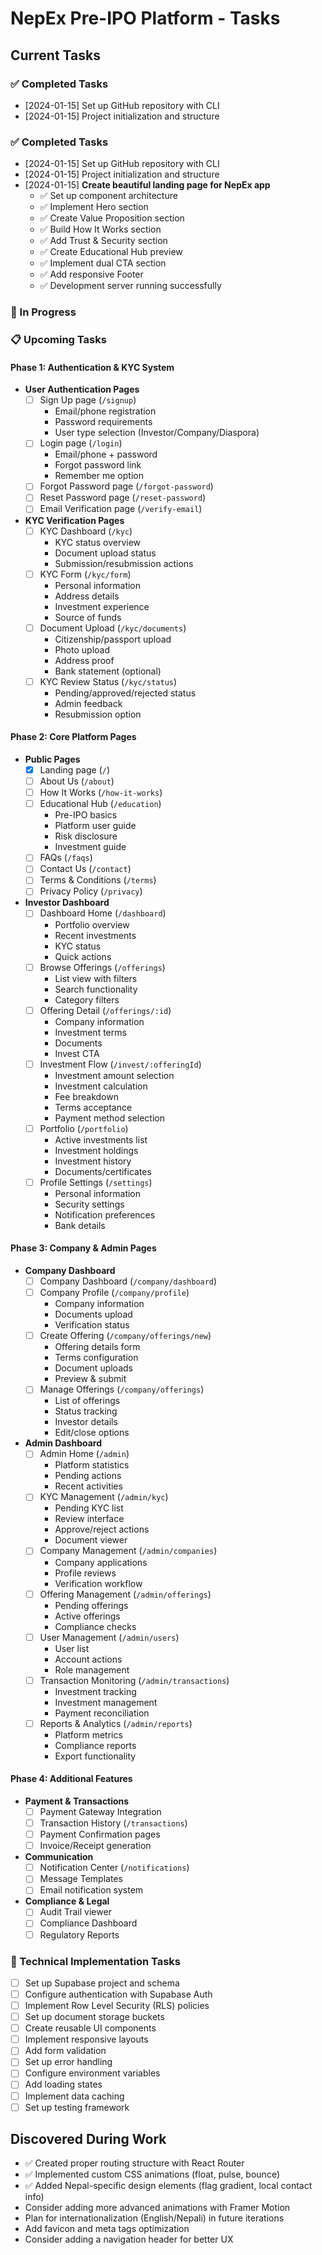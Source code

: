 # NepEx Pre-IPO Platform - Tasks

## Current Tasks

### ✅ Completed Tasks
- [2024-01-15] Set up GitHub repository with CLI
- [2024-01-15] Project initialization and structure

### ✅ Completed Tasks
- [2024-01-15] Set up GitHub repository with CLI
- [2024-01-15] Project initialization and structure
- [2024-01-15] **Create beautiful landing page for NepEx app**
  - ✅ Set up component architecture
  - ✅ Implement Hero section
  - ✅ Create Value Proposition section
  - ✅ Build How It Works section
  - ✅ Add Trust & Security section
  - ✅ Create Educational Hub preview
  - ✅ Implement dual CTA section
  - ✅ Add responsive Footer
  - ✅ Development server running successfully

### 🚧 In Progress

### 📋 Upcoming Tasks

#### Phase 1: Authentication & KYC System
- **User Authentication Pages**
  - [ ] Sign Up page (`/signup`)
    - Email/phone registration
    - Password requirements
    - User type selection (Investor/Company/Diaspora)
  - [ ] Login page (`/login`)
    - Email/phone + password
    - Forgot password link
    - Remember me option
  - [ ] Forgot Password page (`/forgot-password`)
  - [ ] Reset Password page (`/reset-password`)
  - [ ] Email Verification page (`/verify-email`)

- **KYC Verification Pages**
  - [ ] KYC Dashboard (`/kyc`)
    - KYC status overview
    - Document upload status
    - Submission/resubmission actions
  - [ ] KYC Form (`/kyc/form`)
    - Personal information
    - Address details
    - Investment experience
    - Source of funds
  - [ ] Document Upload (`/kyc/documents`)
    - Citizenship/passport upload
    - Photo upload
    - Address proof
    - Bank statement (optional)
  - [ ] KYC Review Status (`/kyc/status`)
    - Pending/approved/rejected status
    - Admin feedback
    - Resubmission option

#### Phase 2: Core Platform Pages
- **Public Pages**
  - [x] Landing page (`/`)
  - [ ] About Us (`/about`)
  - [ ] How It Works (`/how-it-works`)
  - [ ] Educational Hub (`/education`)
    - Pre-IPO basics
    - Platform user guide
    - Risk disclosure
    - Investment guide
  - [ ] FAQs (`/faqs`)
  - [ ] Contact Us (`/contact`)
  - [ ] Terms & Conditions (`/terms`)
  - [ ] Privacy Policy (`/privacy`)

- **Investor Dashboard**
  - [ ] Dashboard Home (`/dashboard`)
    - Portfolio overview
    - Recent investments
    - KYC status
    - Quick actions
  - [ ] Browse Offerings (`/offerings`)
    - List view with filters
    - Search functionality
    - Category filters
  - [ ] Offering Detail (`/offerings/:id`)
    - Company information
    - Investment terms
    - Documents
    - Invest CTA
  - [ ] Investment Flow (`/invest/:offeringId`)
    - Investment amount selection
    - Investment calculation
    - Fee breakdown
    - Terms acceptance
    - Payment method selection
  - [ ] Portfolio (`/portfolio`)
    - Active investments list
    - Investment holdings
    - Investment history
    - Documents/certificates
  - [ ] Profile Settings (`/settings`)
    - Personal information
    - Security settings
    - Notification preferences
    - Bank details

#### Phase 3: Company & Admin Pages
- **Company Dashboard**
  - [ ] Company Dashboard (`/company/dashboard`)
  - [ ] Company Profile (`/company/profile`)
    - Company information
    - Documents upload
    - Verification status
  - [ ] Create Offering (`/company/offerings/new`)
    - Offering details form
    - Terms configuration
    - Document uploads
    - Preview & submit
  - [ ] Manage Offerings (`/company/offerings`)
    - List of offerings
    - Status tracking
    - Investor details
    - Edit/close options

- **Admin Dashboard**
  - [ ] Admin Home (`/admin`)
    - Platform statistics
    - Pending actions
    - Recent activities
  - [ ] KYC Management (`/admin/kyc`)
    - Pending KYC list
    - Review interface
    - Approve/reject actions
    - Document viewer
  - [ ] Company Management (`/admin/companies`)
    - Company applications
    - Profile reviews
    - Verification workflow
  - [ ] Offering Management (`/admin/offerings`)
    - Pending offerings
    - Active offerings
    - Compliance checks
  - [ ] User Management (`/admin/users`)
    - User list
    - Account actions
    - Role management
  - [ ] Transaction Monitoring (`/admin/transactions`)
    - Investment tracking
    - Investment management
    - Payment reconciliation
  - [ ] Reports & Analytics (`/admin/reports`)
    - Platform metrics
    - Compliance reports
    - Export functionality

#### Phase 4: Additional Features
- **Payment & Transactions**
  - [ ] Payment Gateway Integration
  - [ ] Transaction History (`/transactions`)
  - [ ] Payment Confirmation pages
  - [ ] Invoice/Receipt generation

- **Communication**
  - [ ] Notification Center (`/notifications`)
  - [ ] Message Templates
  - [ ] Email notification system

- **Compliance & Legal**
  - [ ] Audit Trail viewer
  - [ ] Compliance Dashboard
  - [ ] Regulatory Reports

### 🔄 Technical Implementation Tasks
- [ ] Set up Supabase project and schema
- [ ] Configure authentication with Supabase Auth
- [ ] Implement Row Level Security (RLS) policies
- [ ] Set up document storage buckets
- [ ] Create reusable UI components
- [ ] Implement responsive layouts
- [ ] Add form validation
- [ ] Set up error handling
- [ ] Configure environment variables
- [ ] Add loading states
- [ ] Implement data caching
- [ ] Set up testing framework

## Discovered During Work
- ✅ Created proper routing structure with React Router
- ✅ Implemented custom CSS animations (float, pulse, bounce)
- ✅ Added Nepal-specific design elements (flag gradient, local contact info)
- Consider adding more advanced animations with Framer Motion
- Plan for internationalization (English/Nepali) in future iterations
- Add favicon and meta tags optimization
- Consider adding a navigation header for better UX 